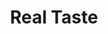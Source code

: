 ---
ee_id_thing: '122'
site: '1'
type: '2'
inv_num: 2011-117
add_credit:
url: 2011-117-real-taste
title: Real Taste
year: '2011'
display_year: '2011'
medium: AIR-O-SWISS 7135 Ultrasonic Humidifier, Diet Sprite Soda.
dims: 16 x 15  x 8 inches
pitch: "​Humidifier filled with Diet Sprite soda"
ps:
live_url:
youtube:
https://github.com/coryarcangel/alu:
imgs: real-taste-2011-117-full-database-KA.jpg
subheading:
download:
commission:
related:
layout: things-i-made
---